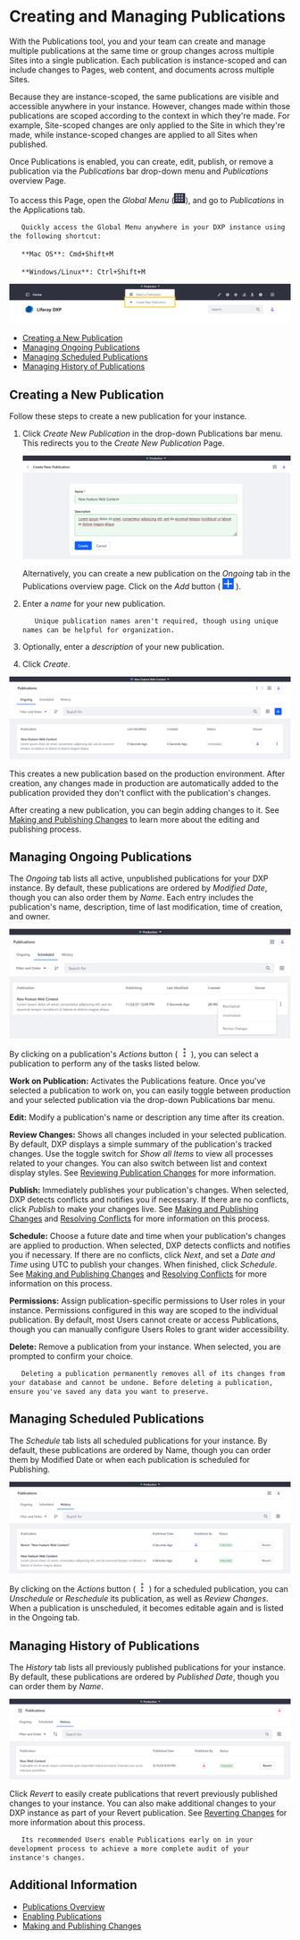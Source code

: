 # Creating and Managing Publications

With the Publications tool, you and your team can create and manage multiple publications at the same time or group changes across multiple Sites into a single publication. Each publication is instance-scoped and can include changes to Pages, web content, and documents across multiple Sites.

Because they are instance-scoped, the same publications are visible and accessible anywhere in your instance. However, changes made within those publications are scoped according to the context in which they're made. For example, Site-scoped changes are only applied to the Site in which they're made, while instance-scoped changes are applied to all Sites when published.

Once Publications is enabled, you can create, edit, publish, or remove a publication via the *Publications* bar drop-down menu and *Publications* overview Page.

To access this Page, open the *Global Menu* (![Global Menu](../../../images/icon-applications-menu.png)), and go to *Publications* in the Applications tab.

```tip::
   Quickly access the Global Menu anywhere in your DXP instance using the following shortcut:

   **Mac OS**: Cmd+Shift+M

   **Windows/Linux**: Ctrl+Shift+M
```

![Access the Publications overview Page in the Applications tab of the Global Menu.](./creating-and-managing-publications/images/01.png)

* [Creating a New Publication](#creating-a-new-publication)
* [Managing Ongoing Publications](#managing-ongoing-publications)
* [Managing Scheduled Publications](#managing-scheduled-publications)
* [Managing History of Publications](#managing-history-of-publications)

## Creating a New Publication

Follow these steps to create a new publication for your instance.

1. Click *Create New Publication* in the drop-down Publications bar menu. This redirects you to the *Create New Publication* Page.

   ![Click Create New Publication in the drop-down Publications bar menu.](./creating-and-managing-publications/images/02.png)

   Alternatively, you can create a new publication on the *Ongoing* tab in the Publications overview page. Click on the *Add* button ( ![Add button](../../../images/icon-add.png) ).

1. Enter a *name* for your new publication.

   ```tip::
      Unique publication names aren't required, though using unique names can be helpful for organization.
   ```

1. Optionally, enter a *description* of your new publication.

1. Click *Create*.

![Enter a name and description for your publication, and click Create.](./creating-and-managing-publications/images/03.png)

This creates a new publication based on the production environment. After creation, any changes made in production are automatically added to the publication provided they don't conflict with the publication's changes.

After creating a new publication, you can begin adding changes to it. See [Making and Publishing Changes](./making-and-publishing-changes.md) to learn more about the editing and publishing process.

## Managing Ongoing Publications

The *Ongoing* tab lists all active, unpublished publications for your DXP instance. By default, these publications are ordered by *Modified Date*, though you can also order them by *Name*. Each entry includes the publication's name, description, time of last modification, time of creation, and owner.

![The Ongoing tab lists all active, unpublished publications for your DXP instance and their information.](./creating-and-managing-publications/images/04.png)

By clicking on a publication's *Actions* button ( ![Actions button](../../../images/icon-actions.png) ), you can select a publication to perform any of the tasks listed below.

**Work on Publication:** Activates the Publications feature. Once you've selected a publication to work on, you can easily toggle between production and your selected publication via the drop-down Publications bar menu.

**Edit:** Modify a publication's name or description any time after its creation.

**Review Changes:** Shows all changes included in your selected publication. By default, DXP displays a simple summary of the publication's tracked changes. Use the toggle switch for *Show all Items* to view all processes related to your changes. You can also switch between list and context display styles. See [Reviewing Publication Changes](./making-and-publishing-changes.md#reviewing-publication-changes) for more information.

**Publish:** Immediately publishes your publication's changes. When selected, DXP detects conflicts and notifies you if necessary. If there are no conflicts, click *Publish* to make your changes live. See [Making and Publishing Changes](./making-and-publishing-changes.md) and [Resolving Conflicts](./resolving-conflicts.md) for more information on this process.

**Schedule:** Choose a future date and time when your publication's changes are applied to production. When selected, DXP detects conflicts and notifies you if necessary. If there are no conflicts, click *Next*, and set a *Date and Time* using UTC to publish your changes. When finished, click *Schedule*. See [Making and Publishing Changes](./making-and-publishing-changes.md) and [Resolving Conflicts](./resolving-conflicts.md) for more information on this process.

**Permissions:** Assign publication-specific permissions to User roles in your instance. Permissions configured in this way are scoped to the individual publication. By default, most Users cannot create or access Publications, though you can manually configure Users Roles to grant wider accessibility.

**Delete:** Remove a publication from your instance. When selected, you are prompted to confirm your choice.

```important::
   Deleting a publication permanently removes all of its changes from your database and cannot be undone. Before deleting a publication, ensure you've saved any data you want to preserve.
```

## Managing Scheduled Publications

The *Schedule* tab lists all scheduled publications for your instance. By default, these publications are ordered by Name, though you can order them by Modified Date or when each publication is scheduled for Publishing.

![The Schedule tab lists all scheduled publications for your instance.](./creating-and-managing-publications/images/05.png)

By clicking on the *Actions* button ( ![Actions button](../../../images/icon-actions.png) ) for a scheduled publication, you can *Unschedule* or *Reschedule* its publication, as well as *Review Changes*. When a publication is unscheduled, it becomes editable again and is listed in the Ongoing tab.

## Managing History of Publications

The *History* tab lists all previously published publications for your instance. By default, these publications are ordered by *Published Date*, though you can order them by *Name*.

![The History tab lists all previously published publications for your instance.](./creating-and-managing-publications/images/06.png)

Click *Revert* to easily create publications that revert previously published changes to your instance. You can also make additional changes to your DXP instance as part of your Revert publication. See [Reverting Changes](./reverting-changes.md) for more information about this process.

```tip::
   Its recommended Users enable Publications early on in your development process to achieve a more complete audit of your instance's changes.
```

## Additional Information

* [Publications Overview](./publications-overview.md)
* [Enabling Publications](./enabling-publications.md)
* [Making and Publishing Changes](./making-and-publishing-changes.md)

